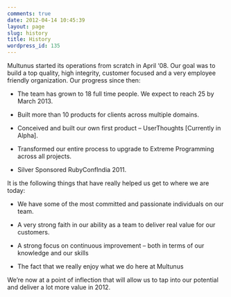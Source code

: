 ```yaml
---
comments: true
date: 2012-04-14 10:45:39
layout: page
slug: history
title: History
wordpress_id: 135
---
```


Multunus started its operations from scratch in April ‘08. Our goal was to build a top quality, high integrity, customer focused and a very employee friendly organization. Our progress since then:



	
  * The team has grown to 18 full time people. We expect to reach 25 by March 2013.

	
  * Built more than 10 products for clients across multiple domains.

	
  * Conceived and built our own first product – UserThoughts [Currently in Alpha].

	
  * Transformed our entire process to upgrade to Extreme Programming across all projects.

	
  * Silver Sponsored RubyConfIndia 2011.


It is the following things that have really helped us get to where we are today:

	
  * We have some of the most committed and passionate individuals on our team.

	
  * A very strong faith in our ability as a team to deliver real value for our customers.

	
  * A strong focus on continuous improvement – both in terms of our knowledge and our skills

	
  * The fact that we really enjoy what we do here at Multunus


We’re now at a point of inflection that will allow us to tap into our potential and deliver a lot more value in 2012.
